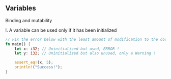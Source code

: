 ## Variables

Binding and mutability

!. A variable can be used only if it has been initialized

```rust
// Fix the error below with the least amount of modification to the code
fn main() {
    let x: i32; // Uninitialized but used, ERROR !
    let y: i32; // Uninitialized but also unused, only a Warning !

    assert_eq!(x, 5);
    println!("Success!");
}
```
